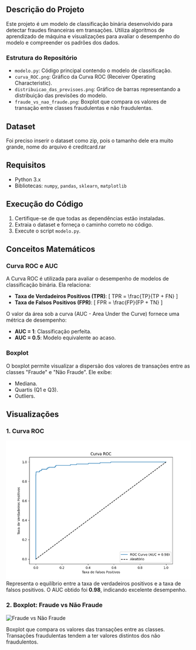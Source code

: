 ## Descrição do Projeto
Este projeto é um modelo de classificação binária desenvolvido para detectar fraudes financeiras em transações. Utiliza algoritmos de aprendizado de máquina e visualizações para avaliar o desempenho do modelo e compreender os padrões dos dados.

### Estrutura do Repositório
- `modelo.py`: Código principal contendo o modelo de classificação.
- `curva_ROC.png`: Gráfico da Curva ROC (Receiver Operating Characteristic).
- `distribuicao_das_previsoes.png`: Gráfico de barras representando a distribuição das previsões do modelo.
- `fraude_vs_nao_fraude.png`: Boxplot que compara os valores de transação entre classes fraudulentas e não fraudulentas.

## Dataset
Foi preciso inserir o dataset como zip, pois o tamanho dele era muito grande, nome do arquivo é creditcard.rar

## Requisitos
- Python 3.x
- Bibliotecas: `numpy`, `pandas`, `sklearn`, `matplotlib`

## Execução do Código
1. Certifique-se de que todas as dependências estão instaladas.
2. Extraia o dataset e forneça o caminho correto no código.
3. Execute o script `modelo.py`.

## Conceitos Matemáticos

### Curva ROC e AUC
A Curva ROC é utilizada para avaliar o desempenho de modelos de classificação binária. Ela relaciona:
- **Taxa de Verdadeiros Positivos (TPR)**: 
\[ TPR = \frac{TP}{TP + FN} \]
- **Taxa de Falsos Positivos (FPR)**: 
\[ FPR = \frac{FP}{FP + TN} \]

O valor da área sob a curva (AUC - Area Under the Curve) fornece uma métrica de desempenho:
- **AUC = 1**: Classificação perfeita.
- **AUC = 0.5**: Modelo equivalente ao acaso.

### Boxplot
O boxplot permite visualizar a dispersão dos valores de transações entre as classes "Fraude" e "Não Fraude". Ele exibe:
- Mediana.
- Quartis (Q1 e Q3).
- Outliers.

## Visualizações

### 1. Curva ROC
![Curva ROC](curva%20ROC.png)
Representa o equilíbrio entre a taxa de verdadeiros positivos e a taxa de falsos positivos. O AUC obtido foi **0.98**, indicando excelente desempenho.

### 2.  Boxplot: Fraude vs Não Fraude
![Fraude vs Não Fraude](fraude%20vs%20nao%20fraude.png)



Boxplot que compara os valores das transações entre as classes. Transações fraudulentas tendem a ter valores distintos dos não fraudulentos.
